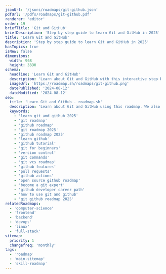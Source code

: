 ```yaml
---
jsonUrl: '/jsons/roadmaps/git-github.json'
pdfUrl: '/pdfs/roadmaps/git-github.pdf'
renderer: 'editor'
order: 19
briefTitle: 'Git and GitHub'
briefDescription: 'Step by step guide to learn Git and GitHub in 2025'
title: 'Learn Git and GitHub'
description: 'Step by step guide to learn Git and GitHub in 2025'
hasTopics: true
isNew: false
dimensions:
  width: 968
  height: 3330
schema:
  headline: 'Learn Git and GitHub'
  description: 'Learn about Git and GitHub with this interactive step by step guide in 2023. We also have resources and short descriptions attached to the roadmap items so you can get everything you want to learn in one place.'
  imageUrl: 'https://roadmap.sh/roadmaps/git-github.png'
  datePublished: '2024-08-12'
  dateModified: '2024-08-12'
seo:
  title: 'Learn Git and GitHub - roadmap.sh'
  description: 'Learn about Git and GitHub using this roadmap. We also have resources and short descriptions attached to the roadmap items so you can get everything you want to learn in one place.'
  keywords:
    - 'learn git and github 2025'
    - 'git roadmap'
    - 'github roadmap'
    - 'git roadmap 2025'
    - 'github roadmap 2025'
    - 'learn github'
    - 'github tutorial'
    - 'git for beginners'
    - 'version control'
    - 'git commands'
    - 'git vcs roadmap'
    - 'github features'
    - 'pull requests'
    - 'github actions'
    - 'open source github roadmap'
    - 'become a git expert'
    - 'github developer career path'
    - 'how to use git and github'
    - 'git github roadmap 2025'
relatedRoadmaps:
  - 'computer-science'
  - 'frontend'
  - 'backend'
  - 'devops'
  - 'linux'
  - 'full-stack'
sitemap:
  priority: 1
  changefreq: 'monthly'
tags:
  - 'roadmap'
  - 'main-sitemap'
  - 'skill-roadmap'
---
```

